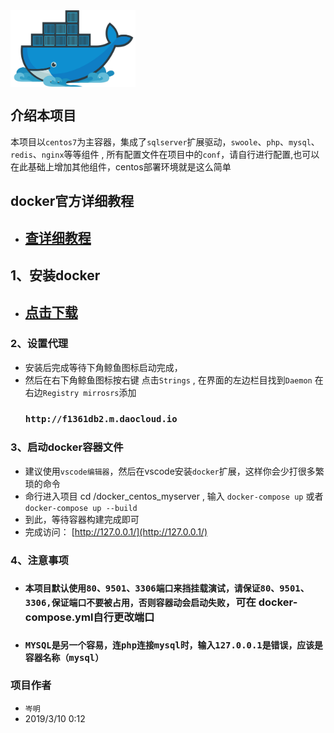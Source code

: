  
 <img src="logo.jpg" width="200" hegiht="200" align="center" />

##  介绍本项目
  本项目以`centos7`为主容器，集成了`sqlserver`扩展驱动，`swoole`、`php`、`mysql`、`redis`、`nginx`等等组件 , 所有配置文件在项目中的`conf`，请自行进行配置,也可以在此基础上增加其他组件，centos部署环境就是这么简单

##  docker官方详细教程
 * ##  [查详细教程](http://www.docker.org.cn/book/)

## 1、安装docker
*  ##  [点击下载](https://download.docker.com/win/stable/Docker%20for%20Windows%20Installer.exe)


### 2、设置代理
  *  安装后完成等待下角鲸鱼图标启动完成，
  *  然后在右下角鲸鱼图标按右键 点击`Strings` , 在界面的左边栏目找到`Daemon`
     在右边`Registry mirrosrs`添加
     ### `http://f1361db2.m.daocloud.io`

### 3、启动docker容器文件
   * 建议使用`vscode编辑器`，然后在vscode安装`docker`扩展，这样你会少打很多繁琐的命令
   * 命行进入项目 cd /docker_centos_myserver , 输入 `docker-compose up`  或者`docker-compose up --build` 
   * 到此，等待容器构建完成即可 
   * 完成访问：     [http://127.0.0.1/](http://127.0.0.1/)

### 4、注意事项
   * ###  `本项目默认使用80、9501、3306端口来挡挂载演试，请保证80、9501、3306,保证端口不要被占用，否则容器动会启动失败`，可在 docker-compose.yml自行更改端口
   * ###  `MYSQL是另一个容易，连php连接mysql时，输入127.0.0.1是错误，应该是容器名称（mysql）`


### 项目作者
  * `岑明`
  * 2019/3/10 0:12

